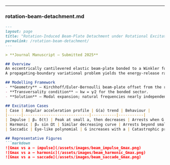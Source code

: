 
---

### **rotation-beam-detachment.md**

```markdown
---
layout: page
title: "Rotation‑Induced Beam‑Plate Detachment under Rotational Excitation"
permalink: /rotation-beam-detachment/
---

> **Journal Manuscript – Submitted 2025**

## Overview
An eccentrically cantilevered elastic beam‑plate bonded to a Winkler foundation inside a rotating housing is analysed to determine when rotational inertia causes peeling.  
A propagating‑boundary variational problem yields the energy‑release rate G.

## Modelling Framework
- **Geometry** – Kirchhoff/Euler‑Bernoulli beam‑plate offset from the rotation axis.  
- **Transversality condition** – kw = γ⁄2 for the bonded sector.  
- **Solution** – Modal expansion; natural frequencies nearly independent of detached length.

## Excitation Cases
| Case | Angular acceleration profile | G(a) trend | Behaviour |
|------|-----------------------------|-----------|-----------|
| Impulse | β₀ δ(t) | Peak at small a, then decreases | Arrests when G < γ |
| Harmonic | β₀ sin Ωt | Similar decreasing curve | Arrests beyond small a |
| Saccadic | Eye‑like polynomial | G increases with a | Catastrophic propagation |

## Representative Figures
```markdown
![Gmax vs a – impulse](/assets/images/beam_impulse_Gmax.png)
![Gmax vs a – harmonic](/assets/images/beam_harmonic_Gmax.png)
![Gmax vs a – saccade](/assets/images/beam_saccade_Gmax.png)
